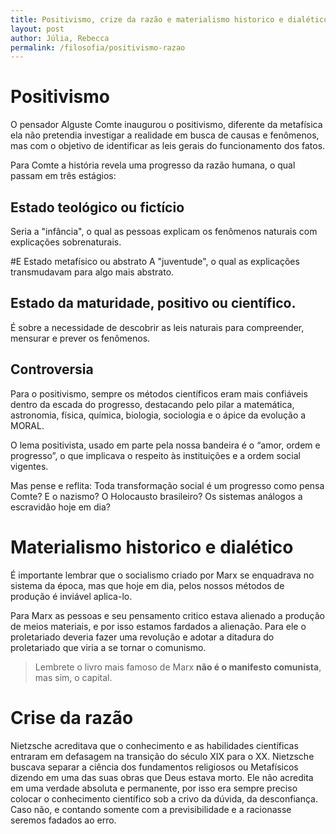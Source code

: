 ```yaml
---
title: Positivismo, crize da razão e materialismo historico e dialético
layout: post
author: Júlia, Rebecca
permalink: /filosofia/positivismo-razao
---
```


# Positivismo
O pensador Alguste Comte inaugurou o positivismo, diferente da metafísica ela não pretendia investigar a realidade em busca de causas e fenômenos, mas com o objetivo de identificar as leis gerais do funcionamento dos fatos. 

Para Comte a história revela uma progresso da razão humana, o qual passam em três estágios: 

## Estado teológico ou fictício
Seria a "infância", o qual as pessoas explicam os fenômenos naturais com explicações sobrenaturais. 

#E Estado metafísico ou abstrato
A "juventude", o qual as explicações transmudavam para algo mais abstrato. 

## Estado da maturidade, positivo ou científico. 
É sobre a necessidade de descobrir as leis naturais para compreender, mensurar e prever os fenômenos.

## Controversia
Para o positivismo, sempre os métodos científicos eram mais confiáveis dentro da escada do progresso, destacando pelo pilar a matemática, astronomia, física, química, biologia, sociologia e o ápice da evolução a MORAL. 

O lema positivista, usado em parte pela nossa bandeira é o “amor, ordem e progresso”, o que implicava o respeito às instituições e a ordem social vigentes. 

Mas pense e reflita: 
Toda transformação social é um progresso como pensa Comte? 
E o nazismo? O Holocausto brasileiro? Os sistemas análogos a escravidão hoje em dia?


# Materialismo historico e dialético
É importante lembrar que o socialismo criado por Marx se enquadrava no sistema da época, mas que hoje em dia, pelos nossos métodos de produção é inviável aplica-lo. 

Para Marx as pessoas e seu pensamento critico estava alienado a produção de meios materiais, e por isso estamos fardados a alienação. Para ele o proletariado deveria fazer uma revolução e adotar a ditadura do proletariado que viria a se tornar o comunismo.

> Lembrete o livro mais famoso de Marx **não é o manifesto comunista**, mas sim, o capital.

# Crise da razão
Nietzsche acreditava que o conhecimento e as habilidades científicas entraram em defasagem na transição do século XIX para o XX. Nietzsche buscava separar a ciência dos fundamentos religiosos ou
Metafísicos dizendo em uma das suas obras que Deus estava morto. Ele não acredita em uma verdade absoluta e permanente, por isso era sempre preciso colocar o conhecimento científico sob a crivo da dúvida, da desconfiança. Caso não, e contando somente com a previsibilidade e a racionasse seremos fadados ao erro.
